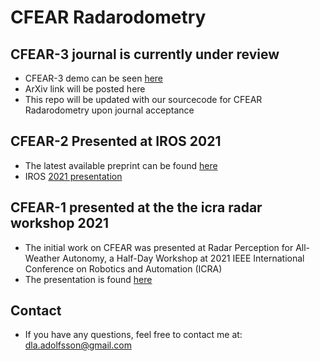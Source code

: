 # CFEAR Radarodometry

## CFEAR-3 journal is currently under review
* CFEAR-3 demo can be seen [here](https://youtu.be/ENOksytHMHw)
* ArXiv link will be posted here
* This repo will be updated with our sourcecode for CFEAR Radarodometry upon journal acceptance

## CFEAR-2 Presented at IROS 2021
* The latest available preprint can be found [here](https://arxiv.org/abs/2105.01457) 
* IROS [2021 presentation](https://www.youtube.com/watch?v=VSK_XeepUxk&t=4s&ab_channel=DanielAdolfsson) 


## CFEAR-1 presented at the the icra radar workshop 2021
* The initial work on CFEAR was presented at Radar Perception for All-Weather Autonomy, a Half-Day Workshop at 2021 IEEE International Conference on Robotics and Automation (ICRA)
* The presentation is found [here](https://www.youtube.com/watch?v=Pvkvd_qqgKk&ab_channel=RadiateDataset)

## Contact
* If you have any questions, feel free to contact me at: dla.adolfsson@gmail.com
